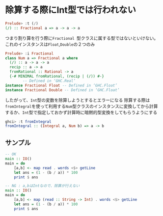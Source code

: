 # 除算する際にInt型では行われない
``` hs
Prelude> :t (/)
(/) :: Fractional a => a -> a -> a
```
つまり割り算を行う際に`Fractional `型クラスに属する型ではないといけない。これのインスタンスは`Float`,`Double`の２つのみ

``` hs
Prelude> :i Fractional
class Num a => Fractional a where
  (/) :: a -> a -> a
  recip :: a -> a
  fromRational :: Rational -> a
  {-# MINIMAL fromRational, (recip | (/)) #-}
        -- Defined in ‘GHC.Real’
instance Fractional Float -- Defined in ‘GHC.Float’
instance Fractional Double -- Defined in ‘GHC.Float’
```

したがって、`Int`型の変数を除算しようとするとエラーになる
除算する際は`fromIntegral`を使って利用する`Num`型クラスのインスタンスに変換してから計算するか、`Int`型で指定しておかず計算時に暗黙的型変換をしてもらうようにする


``` hs
ghci> :t fromIntegral
fromIntegral :: (Integral a, Num b) => a -> b
```
## サンプル
``` hs
-- OK
main :: IO()
main = do
    [a,b] <- map read . words <$> getLine
    let ans = (1 - (b / a)) * 100
    print $ ans
```

``` hs
-- NG : a,bはIntなので、除算が行えない
main :: IO()
main = do
    [a,b] <- map (read :: String -> Int) . words <$> getLine
    let ans = (1 - (b / a)) * 100
    print $ ans
```
